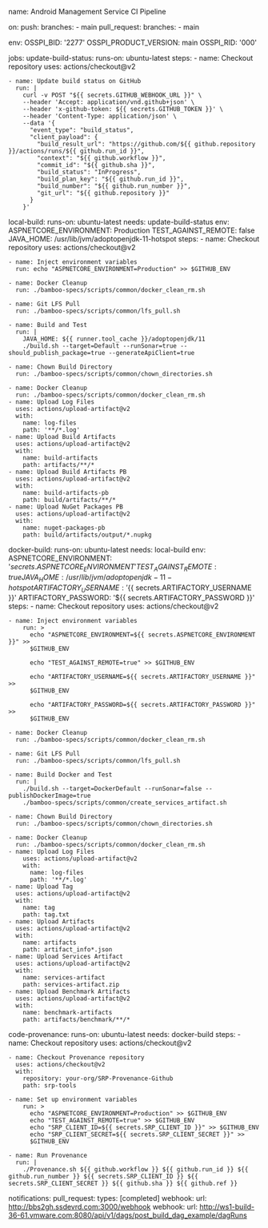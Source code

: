 name: Android Management Service CI Pipeline

on:
  push:
    branches:
      - main
  pull_request:
    branches:
      - main

env: 
  OSSPI_BID: '2277' 
  OSSPI_PRODUCT_VERSION: main 
  OSSPI_RID: '000'

jobs:
  update-build-status:
    runs-on: ubuntu-latest
    steps:
    - name: Checkout repository
      uses: actions/checkout@v2

    - name: Update build status on GitHub
      run: |
        curl -v POST "${{ secrets.GITHUB_WEBHOOK_URL }}" \
        --header 'Accept: application/vnd.github+json' \
        --header 'x-github-token: ${{ secrets.GITHUB_TOKEN }}' \
        --header 'Content-Type: application/json' \
        --data '{
          "event_type": "build_status",
          "client_payload": {
            "build_result_url": "https://github.com/${{ github.repository }}/actions/runs/${{ github.run_id }}",
            "context": "${{ github.workflow }}",
            "commit_id": "${{ github.sha }}",
            "build_status": "InProgress",
            "build_plan_key": "${{ github.run_id }}",
            "build_number": "${{ github.run_number }}",
            "git_url": "${{ github.repository }}"
          }
        }'

  local-build:
    runs-on: ubuntu-latest
    needs: update-build-status
    env: 
      ASPNETCORE_ENVIRONMENT: Production 
      TEST_AGAINST_REMOTE: false 
      JAVA_HOME: /usr/lib/jvm/adoptopenjdk-11-hotspot
    steps:
    - name: Checkout repository
      uses: actions/checkout@v2

    - name: Inject environment variables
      run: echo "ASPNETCORE_ENVIRONMENT=Production" >> $GITHUB_ENV

    - name: Docker Cleanup
      run: ./bamboo-specs/scripts/common/docker_clean_rm.sh

    - name: Git LFS Pull
      run: ./bamboo-specs/scripts/common/lfs_pull.sh

    - name: Build and Test
      run: |
        JAVA_HOME: ${{ runner.tool_cache }}/adoptopenjdk/11
        ./build.sh --target=Default --runSonar=true --should_publish_package=true --generateApiClient=true

    - name: Chown Build Directory
      run: ./bamboo-specs/scripts/common/chown_directories.sh

    - name: Docker Cleanup
      run: ./bamboo-specs/scripts/common/docker_clean_rm.sh
    - name: Upload Log Files
      uses: actions/upload-artifact@v2
      with:
        name: log-files
        path: '**/*.log'
    - name: Upload Build Artifacts
      uses: actions/upload-artifact@v2
      with:
        name: build-artifacts
        path: artifacts/**/*
    - name: Upload Build Artifacts PB
      uses: actions/upload-artifact@v2
      with:
        name: build-artifacts-pb
        path: build/artifacts/**/*
    - name: Upload NuGet Packages PB
      uses: actions/upload-artifact@v2
      with:
        name: nuget-packages-pb
        path: build/artifacts/output/*.nupkg

  docker-build:
    runs-on: ubuntu-latest
    needs: local-build
    env:
      ASPNETCORE_ENVIRONMENT: '${{ secrets.ASPNETCORE_ENVIRONMENT }}'
      TEST_AGAINST_REMOTE: true
      JAVA_HOME: /usr/lib/jvm/adoptopenjdk-11-hotspot
      ARTIFACTORY_USERNAME: '${{ secrets.ARTIFACTORY_USERNAME }}'
      ARTIFACTORY_PASSWORD: '${{ secrets.ARTIFACTORY_PASSWORD }}'
    steps:
    - name: Checkout repository
      uses: actions/checkout@v2

    - name: Inject environment variables
        run: >
          echo "ASPNETCORE_ENVIRONMENT=${{ secrets.ASPNETCORE_ENVIRONMENT }}" >>
          $GITHUB_ENV

          echo "TEST_AGAINST_REMOTE=true" >> $GITHUB_ENV

          echo "ARTIFACTORY_USERNAME=${{ secrets.ARTIFACTORY_USERNAME }}" >>
          $GITHUB_ENV

          echo "ARTIFACTORY_PASSWORD=${{ secrets.ARTIFACTORY_PASSWORD }}" >>
          $GITHUB_ENV

    - name: Docker Cleanup
      run: ./bamboo-specs/scripts/common/docker_clean_rm.sh

    - name: Git LFS Pull
      run: ./bamboo-specs/scripts/common/lfs_pull.sh

    - name: Build Docker and Test
      run: |
        ./build.sh --target=DockerDefault --runSonar=false --publishDockerImage=true
        ./bamboo-specs/scripts/common/create_services_artifact.sh

    - name: Chown Build Directory
      run: ./bamboo-specs/scripts/common/chown_directories.sh

    - name: Docker Cleanup
      run: ./bamboo-specs/scripts/common/docker_clean_rm.sh
    - name: Upload Log Files
        uses: actions/upload-artifact@v2
        with:
          name: log-files
          path: '**/*.log'
    - name: Upload Tag
      uses: actions/upload-artifact@v2
      with:
        name: tag
        path: tag.txt
    - name: Upload Artifacts
      uses: actions/upload-artifact@v2
      with:
        name: artifacts
        path: artifact_info*.json
    - name: Upload Services Artifact
      uses: actions/upload-artifact@v2
      with:
        name: services-artifact
        path: services-artifact.zip
    - name: Upload Benchmark Artifacts
      uses: actions/upload-artifact@v2
      with:
        name: benchmark-artifacts
        path: artifacts/benchmark/**/*

  code-provenance:
    runs-on: ubuntu-latest
    needs: docker-build
    steps:
    - name: Checkout repository
      uses: actions/checkout@v2

    - name: Checkout Provenance repository
      uses: actions/checkout@v2
      with:
        repository: your-org/SRP-Provenance-Github
        path: srp-tools

    - name: Set up environment variables
        run: >
          echo "ASPNETCORE_ENVIRONMENT=Production" >> $GITHUB_ENV
          echo "TEST_AGAINST_REMOTE=true" >> $GITHUB_ENV
          echo "SRP_CLIENT_ID=${{ secrets.SRP_CLIENT_ID }}" >> $GITHUB_ENV
          echo "SRP_CLIENT_SECRET=${{ secrets.SRP_CLIENT_SECRET }}" >>
          $GITHUB_ENV

    - name: Run Provenance
      run: |
        ./Provenance.sh ${{ github.workflow }} ${{ github.run_id }} ${{ github.run_number }} ${{ secrets.SRP_CLIENT_ID }} ${{ secrets.SRP_CLIENT_SECRET }} ${{ github.sha }} ${{ github.ref }}

notifications:
  pull_request:
    types: [completed]
  webhook:
    url: http://bbs2gh.ssdevrd.com:3000/webhook
  webhook:
    url: http://ws1-build-36-61.vmware.com:8080/api/v1/dags/post_build_dag_example/dagRuns
